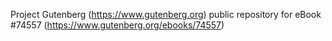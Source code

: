 Project Gutenberg (https://www.gutenberg.org) public repository for
eBook #74557 (https://www.gutenberg.org/ebooks/74557)
